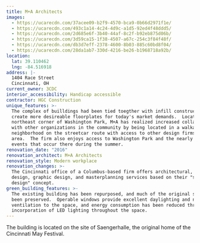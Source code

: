 ```yaml
---
title: M+A Architects
images:
  - https://ucarecdn.com/37acee09-b2f9-4570-bca9-0b66d2971f1e/
  - https://ucarecdn.com/493c1a14-4c24-4d9c-a1d5-92ed4f48ddd5/
  - https://ucarecdn.com/2d685e6f-3b40-44af-8c2f-b92eb875d06b/
  - https://ucarecdn.com/3d59ca15-1f38-4507-a67c-254c3f84f48f/
  - https://ucarecdn.com/db3d7eff-2378-4600-8b03-885c60bd8f04/
  - https://ucarecdn.com/28da1ab7-330d-4216-be26-b1968718a92b/
location:
  lat: 39.110462
  lng: -84.516918
address: |-
  1404 Race Street
  Cincinnati, OH
current_owner: 3CDC
interior_accessibility: Handicap accessible
contractor: HGC Construction
unique_features: >-
  The complex of builldings had been tied toegther with infill construction to
  create more desireable floorplates for today's market demands.  Located on the
  northeast corner of Washington Park, M+A has realized increased collaboration
  with other organizations in the community by being located in a walkable
  neighborhood on the streetcar route with access to other design firms in the
  area.  The firm also enjoys access to Washington Park and the nearly nightly
  events that occur there during the summer.
renovation_date: "2016"
renovation_architect: M+A Architects
renovation_style: Modern workplace
renovation_changes: >-
  The Cincinnati office of a Columbus-based firm offers architectural, interior
  design, graphic design, and masterplanning services based on their "smart
  design" concept.
green_building_features: >-
  The existing building has been repurposed, and much of the original shell has
  been preserved.  Operable windows provide excellent daylighting and natural
  ventilation to the space, and energy consumption has been reduced through the
  incorporation of LED lighting throughout the space.
---
```


The building is located on the site of Saengerhalle, the original home of the Cincinnati May Festival.

